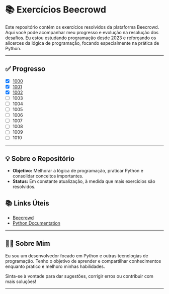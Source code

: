 # 📚 Exercícios Beecrowd

Este repositório contém os exercícios resolvidos da plataforma Beecrowd. Aqui você pode acompanhar meu progresso e evolução na resolução dos desafios. Eu estou estudando programação desde 2023 e reforçando os alicerces da lógica de programação, focando especialmente na prática de Python.

---

## ✅ Progresso

<!-- inicio-progresso -->
- [x] [1000](Python/1000.py)
- [x] [1001](Python/1001.py)
- [x] [1002](Python/1002.py)
- [ ] 1003
- [ ] 1004
- [ ] 1005
- [ ] 1006
- [ ] 1007
- [ ] 1008
- [ ] 1009
- [ ] 1010
<!-- fim-progresso -->

---

## 💡 Sobre o Repositório

- **Objetivo:** Melhorar a lógica de programação, praticar Python e consolidar conceitos importantes.
- **Status:** Em constante atualização, à medida que mais exercícios são resolvidos.


## 📚 Links Úteis

- [Beecrowd](https://www.beecrowd.com.br/)
- [Python Documentation](https://docs.python.org/3/)

---

## 👨‍💻 Sobre Mim

Eu sou um desenvolvedor focado em Python e outras tecnologias de programação. Tenho o objetivo de aprender e compartilhar conhecimentos enquanto pratico e melhoro minhas habilidades. 

Sinta-se à vontade para dar sugestões, corrigir erros ou contribuir com mais soluções!

---
